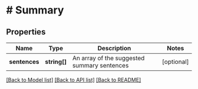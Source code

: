 # # Summary

## Properties

Name | Type | Description | Notes
------------ | ------------- | ------------- | -------------
**sentences** | **string[]** | An array of the suggested summary sentences | [optional] 

[[Back to Model list]](../../README.md#documentation-for-models) [[Back to API list]](../../README.md#documentation-for-api-endpoints) [[Back to README]](../../README.md)


